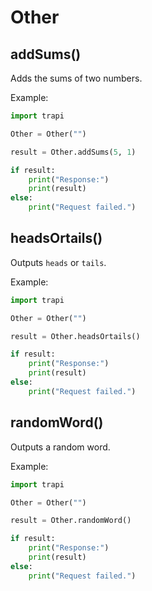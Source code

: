 # Other

## addSums()

Adds the sums of two numbers.

Example:

```python
import trapi

Other = Other("")

result = Other.addSums(5, 1)

if result:
    print("Response:")
    print(result)
else:
    print("Request failed.")
```

## headsOrtails()

Outputs `heads` or `tails`.

Example:

```python
import trapi

Other = Other("")

result = Other.headsOrtails()

if result:
    print("Response:")
    print(result)
else:
    print("Request failed.")
```

## randomWord()

Outputs a random word.

Example:

```python
import trapi

Other = Other("")

result = Other.randomWord()

if result:
    print("Response:")
    print(result)
else:
    print("Request failed.")
```